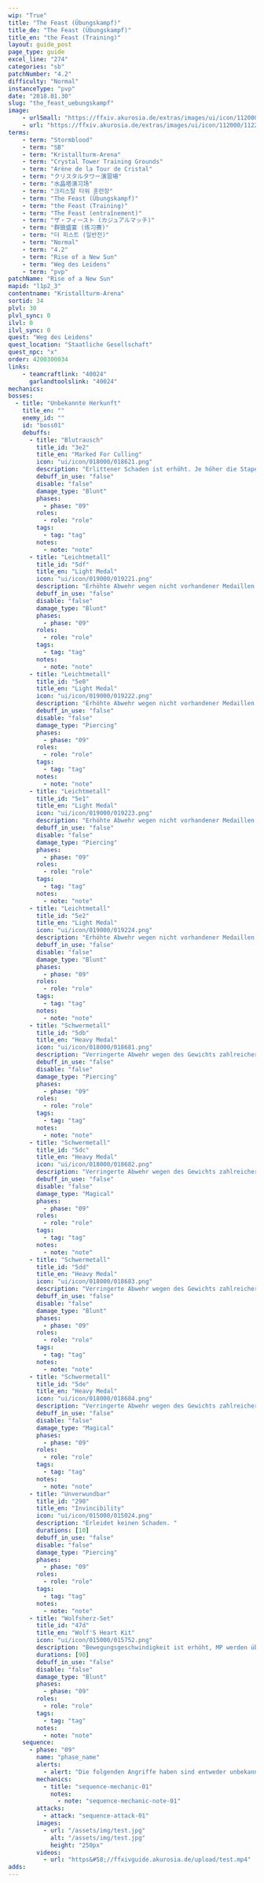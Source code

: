 ```yaml
---
wip: "True"
title: "The Feast (Übungskampf)"
title_de: "The Feast (Übungskampf)"
title_en: "the Feast (Training)"
layout: guide_post
page_type: guide
excel_line: "274"
categories: "sb"
patchNumber: "4.2"
difficulty: "Normal"
instanceType: "pvp"
date: "2018.01.30"
slug: "the_feast_uebungskampf"
image:
    - urlSmall: "https://ffxiv.akurosia.de/extras/images/ui/icon/112000/112282.png"
    - url: "https://ffxiv.akurosia.de/extras/images/ui/icon/112000/112282.png"
terms:
    - term: "Stormblood"
    - term: "SB"
    - term: "Kristallturm-Arena"
    - term: "Crystal Tower Training Grounds"
    - term: "Arène de la Tour de Cristal"
    - term: "クリスタルタワー演習場"
    - term: "水晶塔演习场"
    - term: "크리스탈 타워 훈련장"
    - term: "The Feast (Übungskampf)"
    - term: "the Feast (Training)"
    - term: "The Feast (entraînement)"
    - term: "ザ・フィースト (カジュアルマッチ)"
    - term: "群狼盛宴 (练习赛)"
    - term: "더 피스트 (일반전)"
    - term: "Normal"
    - term: "4.2"
    - term: "Rise of a New Sun"
    - term: "Weg des Leidens"
    - term: "pvp"
patchName: "Rise of a New Sun"
mapid: "l1p2_3"
contentname: "Kristallturm-Arena"
sortid: 34
plvl: 30
plvl_sync: 0
ilvl: 0
ilvl_sync: 0
quest: "Weg des Leidens"
quest_location: "Staatliche Gesellschaft"
quest_npc: "x"
order: 4200300034
links:
    - teamcraftlink: "40024"
      garlandtoolslink: "40024"
mechanics:
bosses:
  - title: "Unbekannte Herkunft"
    title_en: ""
    enemy_id: ""
    id: "boss01"
    debuffs:
      - title: "Blutrausch"
        title_id: "3e2"
        title_en: "Marked For Culling"
        icon: "ui/icon/018000/018621.png"
        description: "Erlittener Schaden ist erhöht. Je höher die Stapelzahl, desto stärker der Effekt."
        debuff_in_use: "false"
        disable: "false"
        damage_type: "Blunt"
        phases:
          - phase: "09"
        roles:
          - role: "role"
        tags:
          - tag: "tag"
        notes:
          - note: "note"
      - title: "Leichtmetall"
        title_id: "5df"
        title_en: "Light Medal"
        icon: "ui/icon/019000/019221.png"
        description: "Erhöhte Abwehr wegen nicht vorhandener Medaillen. Je höher die Stapelzahl, desto weniger Schaden wird erlitten."
        debuff_in_use: "false"
        disable: "false"
        damage_type: "Blunt"
        phases:
          - phase: "09"
        roles:
          - role: "role"
        tags:
          - tag: "tag"
        notes:
          - note: "note"
      - title: "Leichtmetall"
        title_id: "5e0"
        title_en: "Light Medal"
        icon: "ui/icon/019000/019222.png"
        description: "Erhöhte Abwehr wegen nicht vorhandener Medaillen. Je höher die Stapelzahl, desto weniger Schaden wird erlitten."
        debuff_in_use: "false"
        disable: "false"
        damage_type: "Piercing"
        phases:
          - phase: "09"
        roles:
          - role: "role"
        tags:
          - tag: "tag"
        notes:
          - note: "note"
      - title: "Leichtmetall"
        title_id: "5e1"
        title_en: "Light Medal"
        icon: "ui/icon/019000/019223.png"
        description: "Erhöhte Abwehr wegen nicht vorhandener Medaillen. Je höher die Stapelzahl, desto weniger Schaden wird erlitten."
        debuff_in_use: "false"
        disable: "false"
        damage_type: "Piercing"
        phases:
          - phase: "09"
        roles:
          - role: "role"
        tags:
          - tag: "tag"
        notes:
          - note: "note"
      - title: "Leichtmetall"
        title_id: "5e2"
        title_en: "Light Medal"
        icon: "ui/icon/019000/019224.png"
        description: "Erhöhte Abwehr wegen nicht vorhandener Medaillen. Je höher die Stapelzahl, desto weniger Schaden wird erlitten."
        debuff_in_use: "false"
        disable: "false"
        damage_type: "Blunt"
        phases:
          - phase: "09"
        roles:
          - role: "role"
        tags:
          - tag: "tag"
        notes:
          - note: "note"
      - title: "Schwermetall"
        title_id: "5db"
        title_en: "Heavy Medal"
        icon: "ui/icon/018000/018681.png"
        description: "Verringerte Abwehr wegen des Gewichts zahlreicher Medaillen. Je höher die Stapelzahl, desto mehr Schaden wird erlitten."
        debuff_in_use: "false"
        disable: "false"
        damage_type: "Piercing"
        phases:
          - phase: "09"
        roles:
          - role: "role"
        tags:
          - tag: "tag"
        notes:
          - note: "note"
      - title: "Schwermetall"
        title_id: "5dc"
        title_en: "Heavy Medal"
        icon: "ui/icon/018000/018682.png"
        description: "Verringerte Abwehr wegen des Gewichts zahlreicher Medaillen. Je höher die Stapelzahl, desto mehr Schaden wird erlitten."
        debuff_in_use: "false"
        disable: "false"
        damage_type: "Magical"
        phases:
          - phase: "09"
        roles:
          - role: "role"
        tags:
          - tag: "tag"
        notes:
          - note: "note"
      - title: "Schwermetall"
        title_id: "5dd"
        title_en: "Heavy Medal"
        icon: "ui/icon/018000/018683.png"
        description: "Verringerte Abwehr wegen des Gewichts zahlreicher Medaillen. Je höher die Stapelzahl, desto mehr Schaden wird erlitten."
        debuff_in_use: "false"
        disable: "false"
        damage_type: "Blunt"
        phases:
          - phase: "09"
        roles:
          - role: "role"
        tags:
          - tag: "tag"
        notes:
          - note: "note"
      - title: "Schwermetall"
        title_id: "5de"
        title_en: "Heavy Medal"
        icon: "ui/icon/018000/018684.png"
        description: "Verringerte Abwehr wegen des Gewichts zahlreicher Medaillen. Je höher die Stapelzahl, desto mehr Schaden wird erlitten."
        debuff_in_use: "false"
        disable: "false"
        damage_type: "Magical"
        phases:
          - phase: "09"
        roles:
          - role: "role"
        tags:
          - tag: "tag"
        notes:
          - note: "note"
      - title: "Unverwundbar"
        title_id: "290"
        title_en: "Invincibility"
        icon: "ui/icon/015000/015024.png"
        description: "Erleidet keinen Schaden. "
        durations: [10]
        debuff_in_use: "false"
        disable: "false"
        damage_type: "Piercing"
        phases:
          - phase: "09"
        roles:
          - role: "role"
        tags:
          - tag: "tag"
        notes:
          - note: "note"
      - title: "Wolfsherz-Set"
        title_id: "47d"
        title_en: "Wolf'S Heart Kit"
        icon: "ui/icon/015000/015752.png"
        description: "Bewegungsgeschwindigkeit ist erhöht, MP werden über Zeit wiederhergestellt."
        durations: [90]
        debuff_in_use: "false"
        disable: "false"
        damage_type: "Blunt"
        phases:
          - phase: "09"
        roles:
          - role: "role"
        tags:
          - tag: "tag"
        notes:
          - note: "note"
    sequence:
      - phase: "09"
        name: "phase_name"
        alerts:
          - alert: "Die folgenden Angriffe haben sind entweder unbekannt oder haben keine klare Herkunft"
        mechanics:
          - title: "sequence-mechanic-01"
            notes:
              - note: "sequence-mechanic-note-01"
        attacks:
          - attack: "sequence-attack-01"
        images:
          - url: "/assets/img/test.jpg"
            alt: "/assets/img/test.jpg"
            height: "250px"
        videos:
          - url: "https&#58;//ffxivguide.akurosia.de/upload/test.mp4"
adds:
---
```

